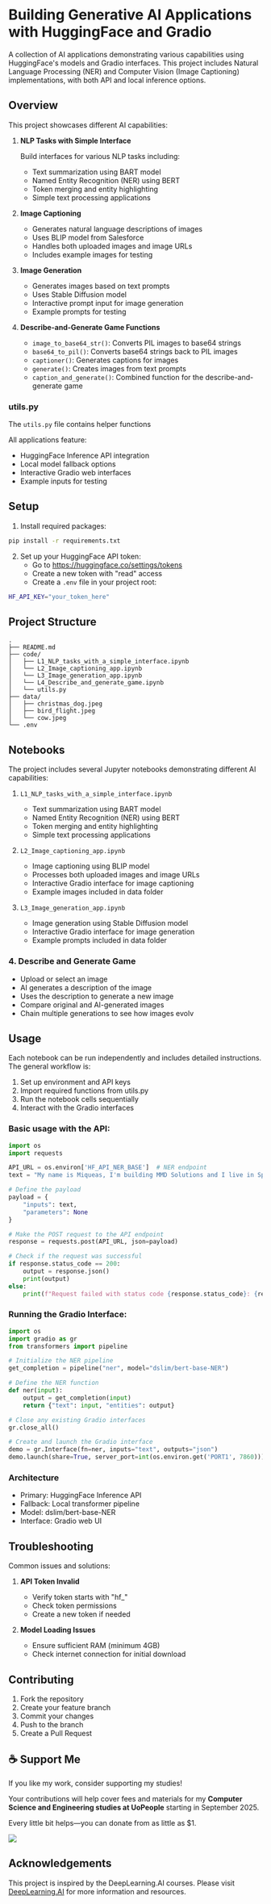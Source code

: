 # Building Generative AI Applications with HuggingFace and Gradio

A collection of AI applications demonstrating various capabilities using HuggingFace's models and Gradio interfaces. This project includes Natural Language Processing (NER) and Computer Vision (Image Captioning) implementations, with both API and local inference options.

## Overview

This project showcases different AI capabilities:

1. **NLP Tasks with Simple Interface**
   
   Build interfaces for various NLP tasks including:
   - Text summarization using BART model
   - Named Entity Recognition (NER) using BERT
   - Token merging and entity highlighting
   - Simple text processing applications

2. **Image Captioning**
   - Generates natural language descriptions of images
   - Uses BLIP model from Salesforce
   - Handles both uploaded images and image URLs
   - Includes example images for testing

3. **Image Generation**
   - Generates images based on text prompts
   - Uses Stable Diffusion model
   - Interactive prompt input for image generation
   - Example prompts for testing

4. **Describe-and-Generate Game Functions**
   - `image_to_base64_str()`: Converts PIL images to base64 strings
   - `base64_to_pil()`: Converts base64 strings back to PIL images
   - `captioner()`: Generates captions for images
   - `generate()`: Creates images from text prompts
   - `caption_and_generate()`: Combined function for the describe-and-generate game

### utils.py
The `utils.py` file contains helper functions

All applications feature:
- HuggingFace Inference API integration
- Local model fallback options
- Interactive Gradio web interfaces
- Example inputs for testing

## Setup

1. Install required packages:
```bash
pip install -r requirements.txt
```

2. Set up your HuggingFace API token:
   - Go to https://huggingface.co/settings/tokens
   - Create a new token with "read" access
   - Create a `.env` file in your project root:
```bash
HF_API_KEY="your_token_here"
```

## Project Structure

```
.
├── README.md
├── code/
│   ├── L1_NLP_tasks_with_a_simple_interface.ipynb
│   └── L2_Image_captioning_app.ipynb
│   └── L3_Image_generation_app.ipynb
│   └── L4_Describe_and_generate_game.ipynb
│   └── utils.py
├── data/
│   ├── christmas_dog.jpeg
│   ├── bird_flight.jpeg
│   └── cow.jpeg
└── .env
```

## Notebooks

The project includes several Jupyter notebooks demonstrating different AI capabilities:

1. `L1_NLP_tasks_with_a_simple_interface.ipynb`
   - Text summarization using BART model
   - Named Entity Recognition (NER) using BERT
   - Token merging and entity highlighting
   - Simple text processing applications

2. `L2_Image_captioning_app.ipynb`
   - Image captioning using BLIP model
   - Processes both uploaded images and image URLs
   - Interactive Gradio interface for image captioning
   - Example images included in data folder

3. `L3_Image_generation_app.ipynb`
   - Image generation using Stable Diffusion model
   - Interactive Gradio interface for image generation
   - Example prompts included in data folder

### 4. Describe and Generate Game
   - Upload or select an image
   - AI generates a description of the image
   - Uses the description to generate a new image
   - Compare original and AI-generated images
   - Chain multiple generations to see how images evolv

## Usage

Each notebook can be run independently and includes detailed instructions. The general workflow is:

1. Set up environment and API keys
2. Import required functions from utils.py
3. Run the notebook cells sequentially
4. Interact with the Gradio interfaces

### Basic usage with the API:

```python
import os
import requests

API_URL = os.environ['HF_API_NER_BASE']  # NER endpoint
text = "My name is Miqueas, I'm building MMD Solutions and I live in Spain"

# Define the payload
payload = {
    "inputs": text,
    "parameters": None
}

# Make the POST request to the API endpoint
response = requests.post(API_URL, json=payload)

# Check if the request was successful
if response.status_code == 200:
    output = response.json()
    print(output)
else:
    print(f"Request failed with status code {response.status_code}: {response.text}")
```

### Running the Gradio Interface:
```python
import os
import gradio as gr
from transformers import pipeline

# Initialize the NER pipeline
get_completion = pipeline("ner", model="dslim/bert-base-NER")

# Define the NER function
def ner(input):
    output = get_completion(input)
    return {"text": input, "entities": output}

# Close any existing Gradio interfaces
gr.close_all()

# Create and launch the Gradio interface
demo = gr.Interface(fn=ner, inputs="text", outputs="json")
demo.launch(share=True, server_port=int(os.environ.get('PORT1', 7860)))
```

### Architecture
- Primary: HuggingFace Inference API
- Fallback: Local transformer pipeline
- Model: dslim/bert-base-NER
- Interface: Gradio web UI

## Troubleshooting

Common issues and solutions:

1. **API Token Invalid**
   - Verify token starts with "hf_"
   - Check token permissions
   - Create a new token if needed

2. **Model Loading Issues**
   - Ensure sufficient RAM (minimum 4GB)
   - Check internet connection for initial download

## Contributing

1. Fork the repository
2. Create your feature branch
3. Commit your changes
4. Push to the branch
5. Create a Pull Request

## ☕ Support Me

If you like my work, consider supporting my studies!

Your contributions will help cover fees and materials for my **Computer Science and Engineering studies at UoPeople** starting in September 2025.

Every little bit helps—you can donate from as little as $1.

<a href="https://ko-fi.com/miqueasmd"><img src="https://ko-fi.com/img/githubbutton_sm.svg" /></a>

## Acknowledgements

This project is inspired by the DeepLearning.AI courses. Please visit [DeepLearning.AI](https://www.deeplearning.ai/) for more information and resources.